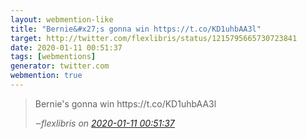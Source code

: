 ```yaml
---
layout: webmention-like
title: "Bernie&#x27;s gonna win https://t.co/KD1uhbAA3l"
target: http://twitter.com/flexlibris/status/1215795665730723841
date: 2020-01-11 00:51:37
tags: [webmentions]
generator: twitter.com
webmention: true
---
```


<blockquote class="external-citation">
  <p>
    Bernie&#x27;s gonna win https://t.co/KD1uhbAA3l
  </p>
  <cite>‒<span class="p-author p-name">flexlibris</span>
    on
    <a href="http://twitter.com/flexlibris/status/1215795665730723841" rel="external nofollow" target="_blank">2020-01-11 00:51:37</a>
  </cite>
</blockquote>

